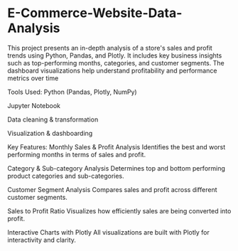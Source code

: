 # E-Commerce-Website-Data-Analysis
This project presents an in-depth analysis of a store's sales and profit trends using Python, Pandas, and Plotly. It includes key business insights such as top-performing months, categories, and customer segments. The dashboard visualizations help understand profitability and performance metrics over time

 Tools Used:
Python (Pandas, Plotly, NumPy)

Jupyter Notebook

Data cleaning & transformation

Visualization & dashboarding


 Key Features:
Monthly Sales & Profit Analysis
Identifies the best and worst performing months in terms of sales and profit.

Category & Sub-category Analysis
Determines top and bottom performing product categories and sub-categories.

Customer Segment Analysis
Compares sales and profit across different customer segments.

Sales to Profit Ratio
Visualizes how efficiently sales are being converted into profit.

Interactive Charts with Plotly
All visualizations are built with Plotly for interactivity and clarity.

